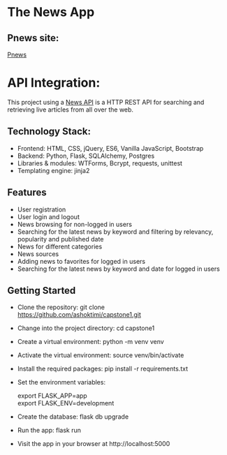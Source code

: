 # The News App
## Pnews site: 
[Pnews](https://web-production-2c27.up.railway.app/)

# API Integration:
This project using a [News API](https://newsapi.org/docs) is a HTTP REST API for searching and retrieving live articles from all over the web.

## Technology Stack:
- Frontend: HTML, CSS, jQuery, ES6, Vanilla JavaScript, Bootstrap
- Backend: Python, Flask, SQLAlchemy, Postgres
- Libraries & modules: WTForms, Bcrypt, requests, unittest
- Templating  engine: jinja2

## Features
- User registration
- User login and logout
- News browsing for non-logged in users
- Searching for the latest news by keyword and filtering by relevancy, popularity and published date
- News for different categories
- News sources
- Adding news to favorites for logged in users
- Searching for the latest news by keyword and date for logged in users

## Getting Started
- Clone the repository: git clone https://github.com/ashoktimi/capstone1.git
- Change into the project directory: cd capstone1
- Create a virtual environment: python -m venv venv
- Activate the virtual environment: source venv/bin/activate
- Install the required packages: pip install -r requirements.txt
- Set the environment variables:

    export FLASK_APP=app <br>
    export FLASK_ENV=development
    
- Create the database: flask db upgrade
- Run the app: flask run
- Visit the app in your browser at http://localhost:5000
